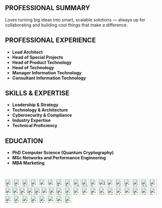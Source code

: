 ## **PROFESSIONAL SUMMARY**

[](https://github.com/Faisal-Saleem/Faisal-Saleem/blob/main/README.md#professional-summary)

Loves turning big ideas into smart, scalable solutions — always up for collaborating and building cool things that make a difference.

## **PROFESSIONAL EXPERIENCE**

[](https://github.com/Faisal-Saleem/Faisal-Saleem/blob/main/README.md#professional-experience)

-  **Lead Architect**
-  **Head of Special Projects**
-  **Head of Product Technology**
-  **Head of Technology**
-  **Manager Information Technology**
-  **Consultant Information Technology**


## **SKILLS & EXPERTISE**

-  **Leadership & Strategy**
-  **Technology & Architecture**
-  **Cybersecurity & Compliance**
-  **Industry Expertise**
-  **Technical Proficiency**

## **EDUCATION**

[](https://github.com/Faisal-Saleem/Faisal-Saleem/blob/main/README.md#education)

-   **PhD Computer Science (Quantum Cryptography)**
-   **MSc Networks and Performance Engineering**
-   **MBA Marketing**
<br>

<img src="https://icon.icepanel.io/Technology/svg/C.svg" alt="C" style="width:24px; height:24px;">&nbsp;<img src="https://icon.icepanel.io/Technology/svg/C%2B%2B-%28CPlusPlus%29.svg" alt="C++" style="width:24px; height:24px;">&nbsp;<img src="https://icon.icepanel.io/Technology/svg/C%23-%28CSharp%29.svg" alt="C#" style="width:24px; height:24px;">&nbsp;<img src="https://icon.icepanel.io/Technology/svg/Python.svg" alt="Python" style="width:24px; height:24px;">&nbsp;<img src="https://icon.icepanel.io/Technology/svg/Java.svg" alt="Java" style="width:24px; height:24px;">&nbsp;<img src="https://icon.icepanel.io/Technology/svg/JavaScript.svg" alt="JavaScript" style="width:24px; height:24px;">&nbsp;<img src="https://icon.icepanel.io/Technology/svg/TypeScript.svg" alt="TypeScript" style="width:24px; height:24px;">&nbsp;<img src="https://icon.icepanel.io/Technology/svg/PHP.svg" alt="PHP" style="width:24px; height:24px;">&nbsp;<img src="https://icon.icepanel.io/Technology/svg/HTML5.svg" alt="HTML5" style="width:24px; height:24px;">&nbsp;<img src="https://icon.icepanel.io/Technology/svg/CSS3.svg" alt="CSS3" style="width:24px; height:24px;">&nbsp;<img src="https://icon.icepanel.io/Technology/svg/Bootstrap.svg" alt="Bootstrap" style="width:24px; height:24px;">&nbsp;<img src="https://icon.icepanel.io/Technology/svg/jQuery.svg" alt="jQuery" style="width:24px; height:24px;">&nbsp;<img src="https://icon.icepanel.io/Technology/svg/Azure-SQL-Database.svg" alt="Azure SQL Database" style="width:24px; height:24px;">&nbsp;<img src="https://icon.icepanel.io/Technology/png-shadow-512/Microsoft-SQL-Server.png" alt="Microsoft SQL Server" style="width:24px; height:24px;">&nbsp;<img src="https://icon.icepanel.io/Technology/svg/PostgresSQL.svg" alt="PostgreSQL" style="width:24px; height:24px;">&nbsp;<img src="https://icon.icepanel.io/Technology/svg/MySQL.svg" alt="MySQL" style="width:24px; height:24px;">&nbsp;<img src="https://icon.icepanel.io/Technology/png-shadow-512/SQLite.png" alt="SQLite" style="width:24px; height:24px;">&nbsp;<img src="https://icon.icepanel.io/Technology/svg/Redis.svg" alt="Redis" style="width:24px; height:24px;">&nbsp;<img src="https://icon.icepanel.io/Technology/svg/Azure.svg" alt="Azure" style="width:24px; height:24px;"><img src="https://icon.icepanel.io/Technology/svg/Azure-Devops.svg" alt="Azure DevOps" style="width:24px; height:24px;"><img src="https://icon.icepanel.io/Technology/svg/Docker.svg" alt="Docker" style="width:24px; height:24px;"><img src="https://icon.icepanel.io/Technology/svg/Cloudflare.svg" alt="Cloudflare" style="width:24px; height:24px;"><img src="https://icon.icepanel.io/Technology/svg/HashiCorp-Terraform.svg" alt="Terraform" style="width:24px; height:24px;"><img src="https://icon.icepanel.io/Technology/svg/Jenkins.svg" alt="Jenkins" style="width:24px; height:24px;"><img src="https://icon.icepanel.io/Technology/svg/SonarQube.svg" alt="SonarQube" style="width:24px; height:24px;"><img src="https://icon.icepanel.io/Technology/svg/Git.svg" alt="Git" style="width:24px; height:24px;">&nbsp;<img src="https://icon.icepanel.io/Technology/png-shadow-512/GitHub.png" alt="GitHub" style="width:24px; height:24px;">&nbsp;<img src="https://icon.icepanel.io/Technology/svg/NuGet.svg" alt="NuGet" style="width:24px; height:24px;">&nbsp;<img src="https://icon.icepanel.io/Technology/svg/Swagger.svg" alt="Swagger" style="width:24px; height:24px;">&nbsp;<img src="https://icon.icepanel.io/Technology/svg/Postman.svg" alt="Postman" style="width:24px; height:24px;">&nbsp;<img src="https://icon.icepanel.io/Technology/svg/Windows-8.svg" alt="Windows 8" style="width:24px; height:24px;">&nbsp;<img src="https://icon.icepanel.io/Technology/svg/Windows-11.svg" alt="Windows 11" style="width:24px; height:24px;">&nbsp;<img src="https://icon.icepanel.io/Technology/svg/MS-DOS.svg" alt="MS-DOS" style="width:24px; height:24px;">&nbsp;<img src="https://icon.icepanel.io/Technology/png-shadow-512/Linux.png" alt="Linux" style="width:24px; height:24px;">&nbsp;<img src="https://icon.icepanel.io/Technology/svg/Fedora.svg" alt="Fedora" style="width:24px; height:24px;">&nbsp;<img src="https://icon.icepanel.io/Technology/svg/Ubuntu.svg" alt="Ubuntu" style="width:24px; height:24px;">&nbsp;<img src="https://icon.icepanel.io/Technology/svg/Red-Hat.svg" alt="Red Hat" style="width:24px; height:24px;">&nbsp;<img src="https://icon.icepanel.io/Technology/svg/Salesforce.svg" alt="Salesforce" style="width:24px; height:24px;">&nbsp;<img src="https://icon.icepanel.io/Technology/svg/Slack.svg" alt="Slack" style="width:24px; height:24px;">&nbsp;<img src="https://icon.icepanel.io/Technology/svg/Vim.svg" alt="Vim" style="width:24px; height:24px;">&nbsp;<img src="https://icon.icepanel.io/Technology/png-shadow-512/Powershell.png" alt="PowerShell" style="width:24px; height:24px;">&nbsp;<img src="https://icon.icepanel.io/Technology/png-shadow-512/Markdown.png" alt="Markdown" style="width:24px; height:24px;">&nbsp;<img src="https://icon.icepanel.io/Technology/png-shadow-512/LaTeX.png" alt="LaTeX" style="width:24px; height:24px;">&nbsp;<img src="https://w7.pngwing.com/pngs/370/676/png-transparent-active-directory-microsoft-azure-on-premises-software-identity-management-cloud-computing-connect-blue-angle-triangle-thumbnail.png" alt="Active Directory" style="width:24px; height:24px;">&nbsp;<img src="https://icon.icepanel.io/Technology/svg/Rider.svg" alt="Rider" style="width:24px; height:24px;">&nbsp;

